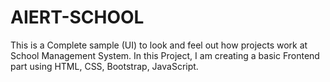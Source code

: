 # AIERT-SCHOOL
This is a Complete sample (UI) to look and feel out how projects work at School Management System. In this Project, I am creating a basic Frontend part using HTML, CSS, Bootstrap, JavaScript. 
